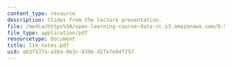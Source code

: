```yaml
---
content_type: resource
description: Slides from the lecture presentation.
file: /media/https%3A/open-learning-course-data-rc.s3.amazonaws.com/8-591j-systems-biology-fall-2004/ab3f537aa1ba9e3c839ed2fe7e94f257_l14_notes.pdf
file_type: application/pdf
resourcetype: Document
title: l14_notes.pdf
uid: ab3f537a-a1ba-9e3c-839e-d2fe7e94f257
---
```

